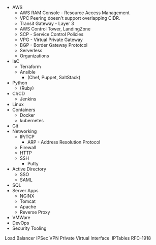 * AWS
  * AWS RAM Console - Resource Access Management
  * VPC Peering doesn't support overlapping CIDR.
  * Transit Gateway - Layer 3
  * AWS Control Tower, LandingZone
  * SCP - Service Control Policies
  * VPG - Virtual Private Gateway
  * BGP - Border Gateway Prototcol
  * Serverless
  * Organizations
* IaC
  * Terraform
  * Ansible 
    * (Chef, Puppet, SaltStack)
* Python
  * (Ruby)
* CI/CD
  * Jenkins
* Linux
* Containers
  * Docker
  * kubernetes
* Git
* Networking
  * IP/TCP
    * ARP - Address Resolution Protocol
  * Firewall
  * HTTP
  * SSH
    * Putty  
* Active Directory
  * SSO
  * SAML
* SQL
* Server Apps
  * NGINX
  * Tomcat
  * Apache
  * Reverse Proxy
* VMWare
* DevOps
* Security Tooling

Load Balancer
IPSec VPN
Private Virtual Interface 
IPTables
RFC-1918
